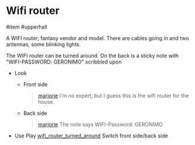 # Wifi router

#item #upperhall 

A WIFI router, fantasy vendor and model. There are cables going in and two antennas, some blinking lights.

The WIFI router can be turned around. On the back is a sticky note with "WIFI-PASSWORD: GERONIMO" scribbled upon

- Look
	- Front side
		
		> [marjorie](../characters/marjorie.md)
		> I'm no expert, but I guess this is the wifi router for the house.
		
	- Back side
		
		> [marjorie](../characters/marjorie.md)
		> The note says WIFI-Password: GERONIMO
- Use
	Play [wifi_router_turned_around](../sfx/wifi_router_turned_around.md)
	Switch front side/back side